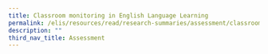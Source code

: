 ```yaml
---
title: Classroom monitoring in English Language Learning
permalink: /elis/resources/read/research-summaries/assessment/classroom-monitoring-in-english-language-learning/
description: ""
third_nav_title: Assessment
---
```


